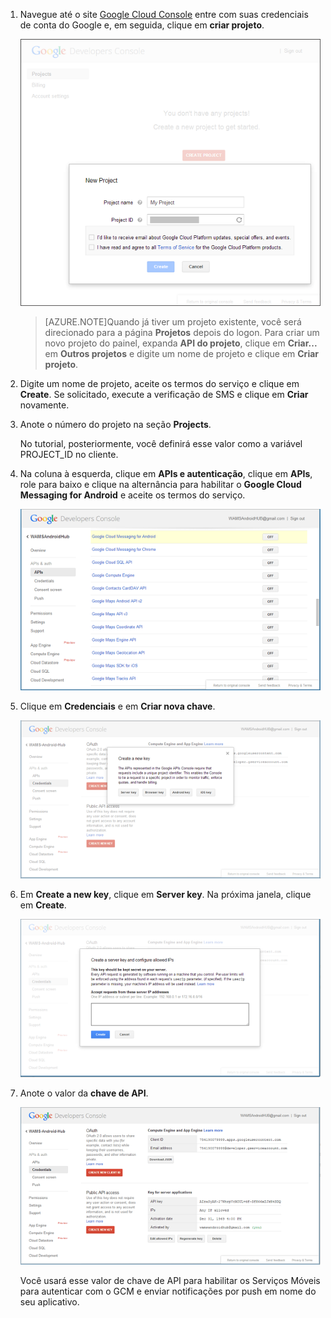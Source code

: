 ﻿
1. Navegue até o site <a href="http://cloud.google.com/console" target="_blank">Google Cloud Console</a> entre com suas credenciais de conta do Google e, em seguida, clique em **criar projeto**.

   	![](./media/notification-hubs-android-get-started/mobile-services-google-new-project.png)   

	>[AZURE.NOTE]Quando já tiver um projeto existente, você será direcionado para a página <strong>Projetos</strong> depois do logon. Para criar um novo projeto do painel, expanda <strong>API do projeto</strong>, clique em <strong>Criar...</strong>  em <strong>Outros projetos</strong> e digite um nome de projeto e clique em <strong>Criar projeto</strong>.

2. Digite um nome de projeto, aceite os termos do serviço e clique em **Create**. Se solicitado, execute a verificação de SMS e clique em **Criar** novamente.

3. Anote o número do projeto na seção **Projects**. 

	No tutorial, posteriormente, você definirá esse valor como a variável PROJECT_ID no cliente.

4. Na coluna à esquerda, clique em **APIs e autenticação**, clique em **APIs**, role para baixo e clique na alternância para habilitar o **Google Cloud Messaging for Android** e aceite os termos do serviço. 

	![](./media/notification-hubs-android-get-started/mobile-services-google-enable-GCM.png)

5. Clique em **Credenciais** e em **Criar nova chave**. 

   	![](./media/notification-hubs-android-get-started/mobile-services-google-create-server-key.png)

6. Em **Create a new key**, clique em **Server key**. Na próxima janela, clique em **Create**.

   	![](./media/notification-hubs-android-get-started/mobile-services-google-create-server-key2.png)

7. Anote o valor da **chave de API**.

   	![](./media/notification-hubs-android-get-started/mobile-services-google-create-server-key3.png) 

	Você usará esse valor de chave de API para habilitar os Serviços Móveis para autenticar com o GCM e enviar notificações por push em nome do seu aplicativo.


<!--HONumber=45--> 
